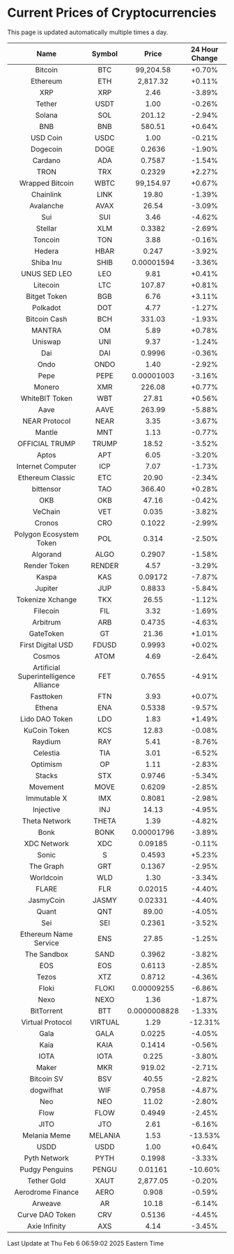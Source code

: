 # Current Prices of Cryptocurrencies
This page is updated automatically multiple times a day.

| Name | Symbol | Price | 24 Hour Change |
| :---: |:---:| :---: | :---: |
| Bitcoin | BTC | 99,204.58 | +0.70% |
| Ethereum | ETH | 2,817.32 | +0.11% |
| XRP | XRP | 2.46 | -3.89% |
| Tether | USDT | 1.00 | -0.26% |
| Solana | SOL | 201.12 | -2.94% |
| BNB | BNB | 580.51 | +0.64% |
| USD Coin | USDC | 1.00 | -0.21% |
| Dogecoin | DOGE | 0.2636 | -1.90% |
| Cardano | ADA | 0.7587 | -1.54% |
| TRON | TRX | 0.2329 | +2.27% |
| Wrapped Bitcoin | WBTC | 99,154.97 | +0.67% |
| Chainlink | LINK | 19.80 | -1.39% |
| Avalanche | AVAX | 26.54 | -3.09% |
| Sui | SUI | 3.46 | -4.62% |
| Stellar | XLM | 0.3382 | -2.69% |
| Toncoin | TON | 3.88 | -0.16% |
| Hedera | HBAR | 0.247 | -3.92% |
| Shiba Inu | SHIB | 0.00001594 | -3.36% |
| UNUS SED LEO | LEO | 9.81 | +0.41% |
| Litecoin | LTC | 107.87 | +0.81% |
| Bitget Token | BGB | 6.76 | +3.11% |
| Polkadot | DOT | 4.77 | -1.27% |
| Bitcoin Cash | BCH | 331.03 | -1.93% |
| MANTRA | OM | 5.89 | +0.78% |
| Uniswap | UNI | 9.37 | -1.24% |
| Dai | DAI | 0.9996 | -0.36% |
| Ondo | ONDO | 1.40 | -2.92% |
| Pepe | PEPE | 0.00001003 | -3.16% |
| Monero | XMR | 226.08 | +0.77% |
| WhiteBIT Token | WBT | 27.81 | +0.56% |
| Aave | AAVE | 263.99 | -5.88% |
| NEAR Protocol | NEAR | 3.35 | -3.67% |
| Mantle | MNT | 1.13 | -0.77% |
| OFFICIAL TRUMP | TRUMP | 18.52 | -3.52% |
| Aptos | APT | 6.05 | -3.20% |
| Internet Computer | ICP | 7.07 | -1.73% |
| Ethereum Classic | ETC | 20.90 | -2.34% |
| bittensor | TAO | 366.40 | +0.28% |
| OKB | OKB | 47.16 | -0.42% |
| VeChain | VET | 0.035 | -3.82% |
| Cronos | CRO | 0.1022 | -2.99% |
| Polygon Ecosystem Token | POL | 0.314 | -2.50% |
| Algorand | ALGO | 0.2907 | -1.58% |
| Render Token | RENDER | 4.57 | -3.29% |
| Kaspa | KAS | 0.09172 | -7.87% |
| Jupiter | JUP | 0.8833 | -5.84% |
| Tokenize Xchange | TKX | 26.55 | -1.12% |
| Filecoin | FIL | 3.32 | -1.69% |
| Arbitrum | ARB | 0.4735 | -4.63% |
| GateToken | GT | 21.36 | +1.01% |
| First Digital USD | FDUSD | 0.9993 | +0.02% |
| Cosmos | ATOM | 4.69 | -2.64% |
| Artificial Superintelligence Alliance | FET | 0.7655 | -4.91% |
| Fasttoken | FTN | 3.93 | +0.07% |
| Ethena | ENA | 0.5338 | -9.57% |
| Lido DAO Token | LDO | 1.83 | +1.49% |
| KuCoin Token | KCS | 12.83 | -0.08% |
| Raydium | RAY | 5.41 | -8.76% |
| Celestia | TIA | 3.01 | -6.52% |
| Optimism | OP | 1.11 | -2.83% |
| Stacks | STX | 0.9746 | -5.34% |
| Movement | MOVE | 0.6209 | -2.85% |
| Immutable X | IMX | 0.8081 | -2.98% |
| Injective | INJ | 14.13 | -4.95% |
| Theta Network | THETA | 1.39 | -4.82% |
| Bonk | BONK | 0.00001796 | -3.89% |
| XDC Network | XDC | 0.09185 | -0.11% |
| Sonic | S | 0.4593 | +5.23% |
| The Graph | GRT | 0.1367 | -2.95% |
| Worldcoin | WLD | 1.30 | -3.34% |
| FLARE | FLR | 0.02015 | -4.40% |
| JasmyCoin | JASMY | 0.02331 | -4.40% |
| Quant | QNT | 89.00 | -4.05% |
| Sei | SEI | 0.2361 | -3.52% |
| Ethereum Name Service | ENS | 27.85 | -1.25% |
| The Sandbox | SAND | 0.3962 | -3.82% |
| EOS | EOS | 0.6113 | -2.85% |
| Tezos | XTZ | 0.8712 | -4.36% |
| Floki | FLOKI | 0.00009255 | -6.86% |
| Nexo | NEXO | 1.36 | -1.87% |
| BitTorrent | BTT | 0.0000008828 | -1.33% |
| Virtual Protocol | VIRTUAL | 1.29 | -12.31% |
| Gala | GALA | 0.0225 | -4.05% |
| Kaia | KAIA | 0.1414 | -0.56% |
| IOTA | IOTA | 0.225 | -3.80% |
| Maker | MKR | 919.02 | -2.71% |
| Bitcoin SV | BSV | 40.55 | -2.82% |
| dogwifhat | WIF | 0.7958 | -4.87% |
| Neo | NEO | 11.02 | -2.80% |
| Flow | FLOW | 0.4949 | -2.45% |
| JITO | JTO | 2.61 | -6.16% |
| Melania Meme | MELANIA | 1.53 | -13.53% |
| USDD | USDD | 1.00 | +0.64% |
| Pyth Network | PYTH | 0.1998 | -3.33% |
| Pudgy Penguins | PENGU | 0.01161 | -10.60% |
| Tether Gold | XAUT | 2,877.05 | -0.20% |
| Aerodrome Finance | AERO | 0.908 | -0.59% |
| Arweave | AR | 10.18 | -6.14% |
| Curve DAO Token | CRV | 0.5136 | -4.45% |
| Axie Infinity | AXS | 4.14 | -3.45% |

Last Update at Thu Feb  6 06:59:02 2025 Eastern Time